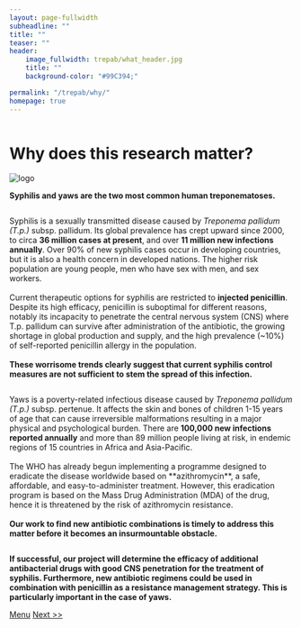 ```yaml
---
layout: page-fullwidth
subheadline: ""
title: ""
teaser: ""
header:
    image_fullwidth: trepab/what_header.jpg
    title: ""
    background-color: "#99C394;"

permalink: "/trepab/why/"
homepage: true
---
```


<div class="row t10">
	<div class="medium-8 columns b30">
		<h1>Why does this research matter?</h1>
	</div>
	<div class="medium-4 columns b30">
		<img src="{{ site.urlimg }}trepab/trepab_logo.png" alt="logo">
	</div>
</div>

**Syphilis and yaws are the two most common human treponematoses.**


<div class="row t30 b30">
	<div class="medium-6 columns b10">
		<p>Syphilis is a sexually transmitted disease caused by <em>Treponema pallidum (T.p.)</em> subsp. pallidum. Its global prevalence has crept upward since 2000, to circa <b>36 million cases at present</b>, and over <b>11 million new infections annually</b>. Over 90% of new syphilis cases occur in developing countries, but it is also a health concern in developed nations.  The higher risk population are young people, men who have sex with men, and sex workers.
		<br><br>
		Current therapeutic options for syphilis are restricted to <b>injected penicillin</b>. Despite its high efficacy, penicillin is suboptimal for different reasons, notably its incapacity to penetrate the central nervous system (CNS) where T.p. pallidum can survive after administration of the antibiotic, the growing shortage in global production and supply, and the high prevalence (~10%) of self-reported penicillin allergy in the population.
		<br><br>
		<b>These worrisome trends clearly suggest that current syphilis control measures are not sufficient to stem the spread of this infection.</b>
		</p>
	</div>
	<div class="medium-6 columns b10">
		<p>Yaws is a poverty-related infectious disease caused by <em>Treponema pallidum (T.p.)</em> subsp. pertenue. It affects the skin and bones of children 1-15 years of age that can cause irreversible malformations resulting in a major physical and psychological burden. There are <b>100,000 new infections reported annually</b> and more than 89 million people living at risk, in endemic regions of 15 countries in Africa and Asia-Pacific.
		<br><br>
		The WHO has already begun implementing a programme designed to eradicate the disease worldwide based on **azithromycin**, a safe, affordable, and easy-to-administer treatment. However, this eradication program is based on the Mass Drug Administration (MDA) of the drug, hence it is threatened by the risk of azithromycin resistance.
		<br><br>
		<b>Our work to find new antibiotic combinations is timely to address this matter before it becomes an insurmountable obstacle.</b>
		<br>
	</p>
	</div>
</div>



**If successful, our project will determine the efficacy of additional antibacterial drugs with good CNS penetration for the treatment of syphilis. Furthermore, new antibiotic regimens could be used in combination with penicillin as a resistance management strategy. This is particularly important in the case of yaws.**



<a class="button left r15 tiny radius" href="{{ site.url }}/trepab">Menu</a> <a class="button left r15 tiny radius" href="{{ site.url }}/trepab/methodology/">Next >> </a>
